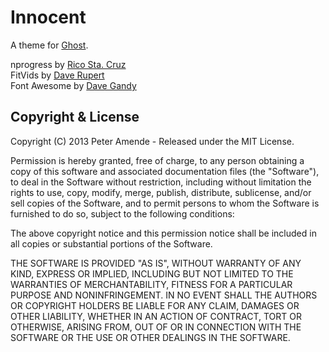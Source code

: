 # Innocent

A theme for [Ghost](http://github.com/tryghost/ghost/).

nprogress by [Rico Sta. Cruz](https://github.com/rstacruz/nprogress)  
FitVids by [Dave Rupert](https://github.com/davatron5000/FitVids.js)  
Font Awesome by [Dave Gandy](https://github.com/FortAwesome/Font-Awesome)

## Copyright & License

Copyright (C) 2013 Peter Amende - Released under the MIT License.

Permission is hereby granted, free of charge, to any person obtaining a copy of this software and associated documentation files (the "Software"), to deal in the Software without restriction, including without limitation the rights to use, copy, modify, merge, publish, distribute, sublicense, and/or sell copies of the Software, and to permit persons to whom the Software is furnished to do so, subject to the following conditions:

The above copyright notice and this permission notice shall be included in all copies or substantial portions of the Software.

THE SOFTWARE IS PROVIDED "AS IS", WITHOUT WARRANTY OF ANY KIND, EXPRESS OR IMPLIED, INCLUDING BUT NOT LIMITED TO THE WARRANTIES OF MERCHANTABILITY, FITNESS FOR A PARTICULAR PURPOSE AND
NONINFRINGEMENT. IN NO EVENT SHALL THE AUTHORS OR COPYRIGHT HOLDERS BE LIABLE FOR ANY CLAIM, DAMAGES OR OTHER LIABILITY, WHETHER IN AN ACTION OF CONTRACT, TORT OR OTHERWISE, ARISING FROM, OUT OF OR IN CONNECTION WITH THE SOFTWARE OR THE USE OR OTHER DEALINGS IN THE SOFTWARE.

